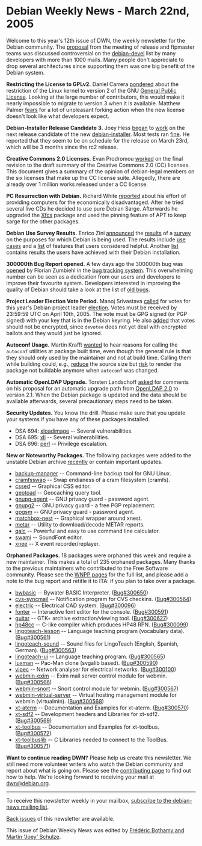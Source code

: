 
Debian Weekly News - March 22nd, 2005
=====================================


Welcome to this year's 12th issue of DWN, the weekly newsletter for the
Debian community. The [proposal](https://lists.debian.org/debian-devel-announce/2005/03/msg00012.html) from the meeting of release and ftpmaster teams was discussed
controversial on the [debian-devel](https://lists.debian.org/debian-devel/) list by many developers with more than 1000 mails. Many
people don't appreciate to drop several architectures since supporting them
was one big benefit of the Debian system.


**Restricting the License to GPLv2.** Daniel Carrera [pondered](https://lists.debian.org/debian-legal/2005/03/msg00312.html)
about the restriction of the Linux kernel to version 2 of the GNU [General Public License](https://www.gnu.org/copyleft/gpl.html).
Looking at the large number of contributors, this would make it nearly
impossible to migrate to version 3 when it is available. Matthew Palmer [fears](https://lists.debian.org/debian-legal/2005/03/msg00314.html)
for a lot of unpleasant forking action when the new license doesn't look like
what developers expect.


**Debian-Installer Release Candidate 3.** Joey Hess [began](http://kitenet.net/~joey/blog/entry/rc3-2005-02-28-23-05.html)
to [work](http://kitenet.net/~joey/blog/entry/d-i_rc3_progress-2005-03-11-21-35.html) on the next release candidate of the new [debian-installer](https://www.debian.org/devel/debian-installer/). Most tests ran
[fine](https://lists.debian.org/debian-boot/2005/03/msg00538.html).
He reported that they seem to be on schedule for the release on March 23rd,
which will be 3 months since the rc2 release.


**Creative Commons 2.0 Licenses.** Evan Prodromou [worked](https://lists.debian.org/debian-legal/2005/03/msg00406.html)
on the final revision to the draft summary of the Creative Commons 2.0 (CC)
licenses. This document gives a summary of the opinion of debian-legal
members on the six licenses that make up the CC license suite. Allegedly,
there are already over 1 million works released under a CC license.


**PC Resurrection with Debian.** Richard White [reported](http://www.osnews.com/story.php?news_id=9973) about his
effort of providing computers for the economically disadvantaged. After he
tried several live CDs he decided to use pure Debian Sarge. Afterwards he
upgraded the [Xfcs](https://packages.debian.org/xfce) package and
used the pinning feature of APT to keep sarge for the other packages.


**Debian Use Survey Results.** Enrico Zini [announced](https://lists.debian.org/debian-devel-announce/2005/03/msg00019.html) the [results](https://people.debian.org/~enrico/survey/survey.php) of a [survey](https://lists.debian.org/debian-devel/2004/04/msg01508.html)
on the purposes for which Debian is being used. The results include [use
cases](https://people.debian.org/~enrico/survey/survey.php?field=SCEN) and a [list](https://people.debian.org/~enrico/survey/survey.php?field=INT)
of features that users considered helpful. Another [list](https://people.debian.org/~enrico/survey/survey.php?field=DEED)
contains results the users have achieved with their Debian installation.


**300000th Bug Report opened.** A few days ago the 300000th
bug was [opened](https://bugs.debian.org/300000) by Florian
Zumbiehl in the [bug tracking system](https://www.debian.org/Bugs/). This
overwhelming number can be seen as a dedication from our users and developers
to improve their favourite system. Developers interested in improving the
quality of Debian should take a look at the list of [old bugs](http://master.debian.org/~ajt/oldbugs.html).


**Project Leader Election Vote Period.** Manoj Srivastava [called](https://lists.debian.org/debian-devel-announce/2005/03/msg00021.html) for votes for this year's Debian project leader [election](https://www.debian.org/vote/2005/vote_001). Votes must be received by 23:59:59
UTC on April 10th, 2005. The vote must be GPG signed (or PGP signed) with
your key that is in the Debian keyring. He also [added](https://lists.debian.org/debian-devel-announce/2005/03/msg00022.html) that votes should not be encrypted, since `devotee` does
not yet deal with encrypted ballots and they would just be ignored.


**Autoconf Usage.** Martin Krafft [wanted](https://lists.debian.org/debian-devel/2005/03/msg00425.html)
to hear reasons for calling the `autoconf` utilities at package
built time, even though the general rule is that they should only used by the
maintainer and not at build time. Calling them while building could, e.g., [reduce](https://lists.debian.org/debian-devel/2005/03/msg00433.html)
the source size but [risk](https://lists.debian.org/debian-devel/2005/03/msg00604.html) to
render the package not buildable anymore when `autoconf` was
changed.


**Automatic OpenLDAP Upgrade.** Torsten Landschoff [asked](https://lists.debian.org/debian-devel/2005/03/msg01135.html)
for comments on his proposal for an automatic upgrade path from [OpenLDAP 2.0](https://packages.debian.org/libldap2)
to version 2.1. When the Debian package is updated and the data should be
available afterwards, several precautionary steps need to be taken.


**Security Updates.** You know the drill. Please make sure
that you update your systems if you have any of these packages installed.


* DSA 694: [xloadimage](https://www.debian.org/security/2005/dsa-694) --
 Several vulnerabilities.
* DSA 695: [xli](https://www.debian.org/security/2005/dsa-695) --
 Several vulnerabilities.
* DSA 696: [perl](https://www.debian.org/security/2005/dsa-696) --
 Privilege escalation.


**New or Noteworthy Packages.** The following packages were
added to the unstable Debian archive [recently](https://packages.debian.org/unstable/newpkg_main) or contain
important updates.


* [backup-manager](https://packages.debian.org/unstable/admin/backup-manager)
 -- Command-line backup tool for GNU Linux.
* [cramfsswap](https://packages.debian.org/unstable/utils/cramfsswap)
 -- Swap endianess of a cram filesystem (cramfs).
* [cssed](https://packages.debian.org/unstable/editors/cssed)
 -- Graphical CSS editor.
* [geotoad](https://packages.debian.org/unstable/utils/geotoad)
 -- Geocaching query tool.
* [gnupg-agent](https://packages.debian.org/unstable/utils/gnupg-agent)
 -- GNU privacy guard - password agent.
* [gnupg2](https://packages.debian.org/unstable/utils/gnupg2)
 -- GNU privacy guard - a free PGP replacement.
* [gpgsm](https://packages.debian.org/unstable/utils/gpgsm)
 -- GNU privacy guard - password agent.
* [matchbox-nest](https://packages.debian.org/unstable/x11/matchbox-nest)
 -- Graphical wrapper around xnest.
* [metar](https://packages.debian.org/unstable/utils/metar)
 -- Utility to download/decode METAR reports.
* [qalc](https://packages.debian.org/unstable/gnome/qalc)
 -- Powerful and easy to use command line calculator.
* [swami](https://packages.debian.org/unstable/sound/swami)
 -- SoundFont editor.
* [xnee](https://packages.debian.org/unstable/x11/xnee)
 -- X event recorder/replayer.


**Orphaned Packages.** 18 packages were orphaned this week and
require a new maintainer. This makes a total of 235 orphaned packages. Many
thanks to the previous maintainers who contributed to the Free Software
community. Please see the [WNPP pages](https://www.debian.org/devel/wnpp/) for
the full list, and please add a note to the bug report and retitle it to ITA:
if you plan to take over a package.


* [bwbasic](https://packages.debian.org/unstable/interpreters/bwbasic)
 -- Bywater BASIC Interpreter.
 ([Bug#300650](https://bugs.debian.org/300650))
* [cvs-syncmail](https://packages.debian.org/unstable/utils/cvs-syncmail)
 -- Notification program for CVS checkins.
 ([Bug#300564](https://bugs.debian.org/300564))
* [electric](https://packages.debian.org/unstable/electronics/electric)
 -- Electrical CAD system.
 ([Bug#300096](https://bugs.debian.org/300096))
* [fonter](https://packages.debian.org/unstable/editors/fonter)
 -- Interactive font editor for the console.
 ([Bug#300591](https://bugs.debian.org/300591))
* [guitar](https://packages.debian.org/unstable/gnome/guitar)
 -- GTK+ archive extraction/viewing tool.
 ([Bug#300627](https://bugs.debian.org/300627))
* [hp48cc](https://packages.debian.org/unstable/devel/hp48cc)
 -- C-like compiler which produces HP48 RPN.
 ([Bug#300099](https://bugs.debian.org/300099))
* [lingoteach-lesson](https://packages.debian.org/unstable/text/lingoteach-lesson)
 -- Language teaching program (vocabulary data).
 ([Bug#300561](https://bugs.debian.org/300561))
* [lingoteach-sound](https://packages.debian.org/unstable/sound/lingoteach-sound-english)
 -- Sound files for LingoTeach (English, Spanish, German).
 ([Bug#300563](https://bugs.debian.org/300563))
* [lingoteach-ui](https://packages.debian.org/unstable/text/lingoteach-ui)
 -- Language teaching program.
 ([Bug#300565](https://bugs.debian.org/300565))
* [luxman](https://packages.debian.org/unstable/games/luxman)
 -- Pac-Man clone (svgalib based).
 ([Bug#300590](https://bugs.debian.org/300590))
* [vipec](https://packages.debian.org/unstable/electronics/vipec)
 -- Network analyser for electrical networks.
 ([Bug#300100](https://bugs.debian.org/300100))
* [webmin-exim](https://packages.debian.org/unstable/admin/webmin-exim)
 -- Exim mail server control module for webmin.
 ([Bug#300566](https://bugs.debian.org/300566))
* [webmin-snort](https://packages.debian.org/unstable/admin/webmin-snort)
 -- Snort control module for webmin.
 ([Bug#300567](https://bugs.debian.org/300567))
* [webmin-virtual-server](https://packages.debian.org/unstable/admin/webmin-virtual-server)
 -- Virtual hosting management module for webmin (virtualmin).
 ([Bug#300568](https://bugs.debian.org/300568))
* [xt-aterm](https://packages.debian.org/unstable/devel/xt-aterm)
 -- Documentation and Examples for xt-aterm.
 ([Bug#300570](https://bugs.debian.org/300570))
* [xt-sdf2](https://packages.debian.org/unstable/devel/xt-sdf2)
 -- Development headers and Libraries for xt-sdf2.
 ([Bug#300569](https://bugs.debian.org/300569))
* [xt-toolbus](https://packages.debian.org/unstable/devel/xt-toolbus)
 -- Documentation and Examples for xt-toolbus.
 ([Bug#300572](https://bugs.debian.org/300572))
* [xt-toolbuslib](https://packages.debian.org/unstable/devel/xt-toolbuslib)
 -- C Libraries needed to connect to the ToolBus.
 ([Bug#300571](https://bugs.debian.org/300571))


**Want to continue reading DWN?** Please help us create this
newsletter. We still need more volunteer writers who watch the Debian
community and report about what is going on. Please see the [contributing page](https://www.debian.org/News/weekly/contributing) to find out how
to help. We're looking forward to receiving your mail at [dwn@debian.org](mailto:dwn@debian.org).




---



 To receive this newsletter weekly in your mailbox, [subscribe to the debian-news mailing list](https://lists.debian.org/debian-news/).



[Back issues](https://www.debian.org/News/weekly/) of this newsletter are available.



This issue of Debian Weekly News was edited by [Frédéric Bothamy and Martin 'Joey' Schulze](mailto:dwn@debian.org).




